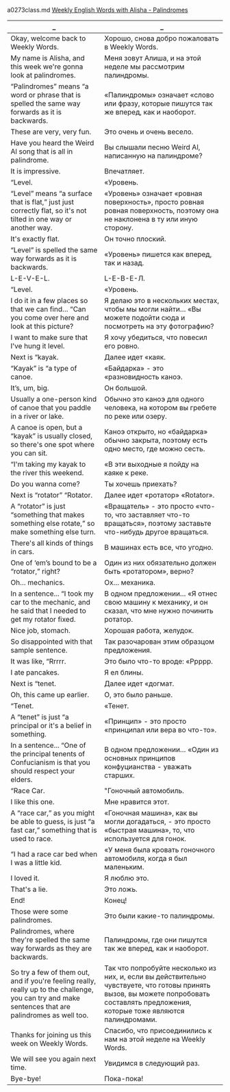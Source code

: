 a0273class.md
[Weekly English Words with Alisha - Palindromes
](https://www.youtube.com/watch?v=xBPAGI8ygKk)





_|_
--|--
Okay, welcome back to Weekly Words.|Хорошо, снова добро пожаловать в Weekly Words.
My name is Alisha, and this week we're gonna look at palindromes.|Меня зовут Алиша, и на этой неделе мы рассмотрим палиндромы.
“Palindromes” means “a word or phrase that is spelled the same way forwards as it is backwards.|«Палиндромы» означает «слово или фразу, которые пишутся так же вперед, как и наоборот.
These are very, very fun.|Это очень и очень весело.
Have you heard the Weird Al song that is all in palindrome.|Вы слышали песню Weird Al, написанную на палиндроме?
It is impressive.|Впечатляет.
“Level.|«Уровень.
“Level” means “a surface that is flat,” just just correctly flat, so it's not tilted in one way or another way.|«Уровень» означает «ровная поверхность», просто ровная ровная поверхность, поэтому она не наклонена в ту или иную сторону.
It's exactly flat.|Он точно плоский.
“Level” is spelled the same way forwards as it is backwards.|«Уровень» пишется как вперед, так и назад.
L-E-V-E-L.|L-Е-В-Е-Л.
“Level.|«Уровень.
I do it in a few places so that we can find… “Can you come over here and look at this picture?|Я делаю это в нескольких местах, чтобы мы могли найти… «Вы можете подойти сюда и посмотреть на эту фотографию?
I want to make sure that I've hung it level.|Я хочу убедиться, что повесил его ровно.
Next is “kayak.|Далее идет «каяк.
“Kayak” is “a type of canoe.|«Байдарка» - это «разновидность каноэ.
It’s, um, big.|Он большой.
Usually a one-person kind of canoe that you paddle in a river or lake.|Обычно это каноэ для одного человека, на котором вы гребете по реке или озеру.
A canoe is open, but a “kayak” is usually closed, so there's one spot where you can sit.|Каноэ открыто, но «байдарка» обычно закрыта, поэтому есть одно место, где можно сесть.
“I'm taking my kayak to the river this weekend.|«В эти выходные я пойду на каяке к реке.
Do you wanna come?|Ты хочешь приехать?
Next is “rotator” “Rotator.|Далее идет «ротатор» «Rotator».
A “rotator” is just “something that makes something else rotate,” so make something else turn.|«Вращатель» - это просто «что-то, что заставляет что-то вращаться», поэтому заставьте что-нибудь другое вращаться.
There's all kinds of things in cars.|В машинах есть все, что угодно.
One of ‘em’s bound to be a “rotator,” right?|Один из них обязательно должен быть «ротатором», верно?
Oh… mechanics.|Ох… механика.
In a sentence... “I took my car to the mechanic, and he said that I needed to get my rotator fixed.|В одном предложении… «Я отнес свою машину к механику, и он сказал, что мне нужно починить ротатор.
Nice job, stomach.|Хорошая работа, желудок.
So disappointed with that sample sentence.|Так разочарован этим образцом предложения.
It was like, “Rrrrr.|Это было что-то вроде: «Ррррр.
I ate pancakes.|Я ел блины.
Next is “tenet.|Далее идет «догмат.
Oh, this came up earlier.|О, это было раньше.
“Tenet.|«Тенет.
A “tenet” is just “a principal or it's a belief in something.|«Принцип» - это просто «принципал или вера во что-то».
In a sentence... “One of the principal tenents of Confucianism is that you should respect your elders.|В одном предложении… «Один из основных принципов конфуцианства - уважать старших.
“Race Car.|"Гоночный автомобиль.
I like this one.|Мне нравится этот.
A “race car,” as you might be able to guess, is just “a fast car,” something that is used to race.|«Гоночная машина», как вы могли догадаться, - это просто «быстрая машина», то, что используется для гонок.
“I had a race car bed when I was a little kid.|«У меня была кровать гоночного автомобиля, когда я был маленьким.
I loved it.|Я люблю это.
That's a lie.|Это ложь.
End!|Конец!
Those were some palindromes.|Это были какие-то палиндромы.
Palindromes, where they're spelled the same way forwards as they are backwards.|Палиндромы, где они пишутся так же вперед, как и наоборот.
So try a few of them out, and if you're feeling really, really up to the challenge, you can try and make sentences that are palindromes as well too.|Так что попробуйте несколько из них, и, если вы действительно чувствуете, что готовы принять вызов, вы можете попробовать составлять предложения, которые тоже являются палиндромами.
Thanks for joining us this week on Weekly Words.|Спасибо, что присоединились к нам на этой неделе на Weekly Words.
We will see you again next time.|Увидимся в следующий раз.
Bye-bye!|Пока-пока!
